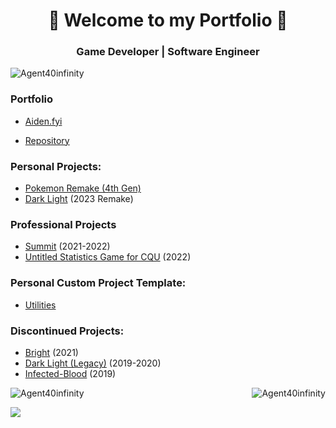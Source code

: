 <h1 align="center">🖤 Welcome to my Portfolio 🖤</h1>   
<h3 align="center">Game Developer | Software Engineer</h3>
<p align="left"> <img src="https://komarev.com/ghpvc/?username=Agent40infinity1&label=Profile%20views&color=0e75b6&style=flat" alt="Agent40infinity" /></p> 

### Portfolio
- [Aiden.fyi](http://aiden.fyi/) 

- [Repository](https://github.com/Agent40infinity/Agent40infinity.github.io)

### Personal Projects:
- [Pokemon Remake (4th Gen)](https://github.com/Agent40infinity/Pokemon-4th-Gen-Remake)
- [Dark Light](https://github.com/Agent40infinity/Dark-Light) (2023 Remake)

### Professional Projects
- [Summit](https://coolevil98.itch.io/summitbuild) (2021-2022)
- [Untitled Statistics Game for CQU](https://github.com/Agent40infinity/Untitled-Statistics-Project/) (2022)

### Personal Custom Project Template:

- [Utilities](https://github.com/Agent40infinity/Utilities)

### Discontinued Projects:
- [Bright](https://github.com/Agent40infinity/Bright) (2021)
- [Dark Light (Legacy)](https://github.com/Agent40infinity/Dark-Light-Legacy) (2019-2020)
- [Infected-Blood](https://github.com/Agent40infinity/Infected-Blood) (2019)

<p><img align="left" src="https://github-readme-stats.vercel.app/api/top-langs?username=Agent40infinity&show_icons=true&locale=en&layout=compact&theme=dark&bg_color=0D1117&title_color=FFFFFF&text_color=4d4d4d&icon_color=58A6FF&hide_border=true" alt="Agent40infinity" /></p>
<p>&nbsp;<img align="right" src="https://github-readme-stats.vercel.app/api?username=Agent40infinity&show_icons=true&locale=en&theme=dark&bg_color=0D1117&title_color=FFFFFF&text_color=4d4d4d&icon_color=58A6FF&hide_border=true" alt="Agent40infinity" /></p>
<img src="https://raw.githubusercontent.com/Trilokia/Trilokia/379277808c61ef204768a61bbc5d25bc7798ccf1/bottom_header.svg" />
